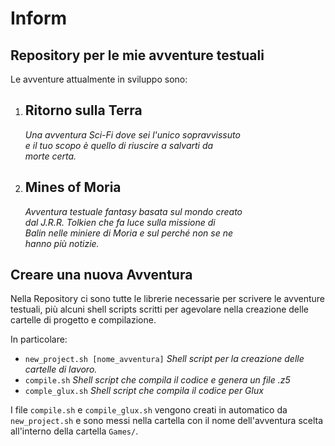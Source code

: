 Inform
======
Repository per le mie avventure testuali
----------------------------------------

 Le avventure attualmente in sviluppo sono:

 1. Ritorno sulla Terra
    -------------------
    *Una avventura Sci-Fi dove sei l'unico sopravvissuto  
    e il tuo scopo è quello di riuscire a salvarti da  
    morte certa.*

 2. Mines of Moria
    --------------
    *Avventura testuale fantasy basata sul mondo creato  
    dal J.R.R. Tolkien che fa luce sulla missione di   
    Balin nelle miniere di Moria e sul perché non se ne  
    hanno più notizie.*

 Creare una nuova Avventura
 --------------------------
 Nella Repository ci sono tutte le librerie necessarie per scrivere le avventure testuali,
 più alcuni shell scripts scritti per agevolare nella creazione delle cartelle di progetto
 e compilazione.

 In particolare:
 * `new_project.sh [nome_avventura]` *Shell script per la creazione delle cartelle di lavoro.*
 * `compile.sh` *Shell script che compila il codice e genera un file .z5*
 * `comple_glux.sh` *Shell script che compila il codice per Glux*

 I file `compile.sh` e `compile_glux.sh` vengono creati in automatico da `new_project.sh` e sono
 messi nella cartella con il nome dell'avventura scelta all'interno della cartella `Games/`.
